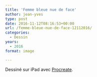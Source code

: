 ```yaml
---
title: 'Femme bleue nue de face'
author: jean-yves
type: post
date: 2016-11-12T08:16:53+00:00
url: /femme-bleue-nue-de-face-12112016/
categories:
  - Dessin
years:
  - 2016
format: image

---
```

Dessiné sur iPad avec [Procreate](https://procreate.com/).